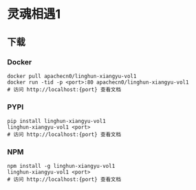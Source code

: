 # 灵魂相遇1

## 下载

### Docker

```
docker pull apachecn0/linghun-xiangyu-vol1
docker run -tid -p <port>:80 apachecn0/linghun-xiangyu-vol1
# 访问 http://localhost:{port} 查看文档
```

### PYPI

```
pip install linghun-xiangyu-vol1
linghun-xiangyu-vol1 <port>
# 访问 http://localhost:{port} 查看文档
```

### NPM

```
npm install -g linghun-xiangyu-vol1
linghun-xiangyu-vol1 <port>
# 访问 http://localhost:{port} 查看文档
```